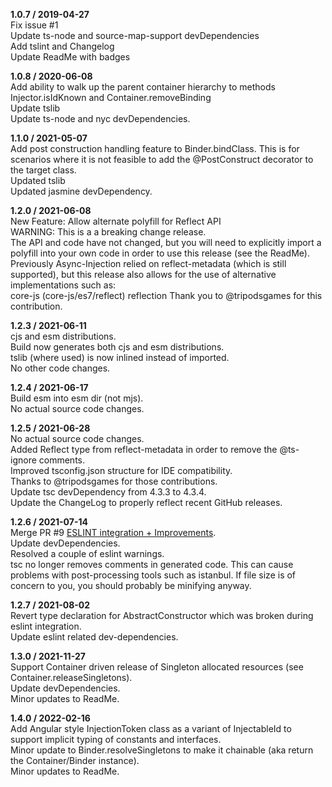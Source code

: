 **1.0.7 / 2019-04-27**  
Fix issue #1  
Update ts-node and source-map-support devDependencies  
Add tslint and Changelog  
Update ReadMe with badges  

**1.0.8 / 2020-06-08**  
Add ability to walk up the parent container hierarchy to methods Injector.isIdKnown and Container.removeBinding  
Update tslib  
Update ts-node and nyc devDependencies.  

**1.1.0 / 2021-05-07**  
Add post construction handling feature to Binder.bindClass.  This is for scenarios where it is not feasible to add the @PostConstruct decorator to the target class.  
Updated tslib  
Updated jasmine devDependency.  

**1.2.0 / 2021-06-08**  
New Feature: Allow alternate polyfill for Reflect API  
WARNING: This is a a breaking change release.  
The API and code have not changed, but you will need to explicitly import a polyfill into your own code in order to use this release (see the ReadMe).  
Previously Async-Injection relied on reflect-metadata (which is still supported), but this release also allows for the use of alternative implementations such as:  
    core-js (core-js/es7/reflect)
    reflection
Thank you to @tripodsgames for this contribution.  

**1.2.3 / 2021-06-11**  
cjs and esm distributions.  
Build now generates both cjs and esm distributions.  
tslib (where used) is now inlined instead of imported.  
No other code changes.  

**1.2.4 / 2021-06-17**  
Build esm into esm dir (not mjs).  
No actual source code changes.  

**1.2.5 / 2021-06-28**  
No actual source code changes.  
Added Reflect type from reflect-metadata in order to remove the @ts-ignore comments.  
Improved tsconfig.json structure for IDE compatibility.  
Thanks to @tripodsgames for those contributions.  
Update tsc devDependency from 4.3.3 to 4.3.4.  
Update the ChangeLog to properly reflect recent GitHub releases.  

**1.2.6 / 2021-07-14**  
Merge PR #9 [ESLINT integration + Improvements](https://github.com/pcafstockf/async-injection/pull/9).  
Update devDependencies.  
Resolved a couple of eslint warnings.  
tsc no longer removes comments in generated code.  This can cause problems with post-processing tools such as istanbul. If file size is of concern to you, you should probably be minifying anyway.  

**1.2.7 / 2021-08-02**  
Revert type declaration for AbstractConstructor which was broken during eslint integration.  
Update eslint related dev-dependencies.

**1.3.0 / 2021-11-27**  
Support Container driven release of Singleton allocated resources (see Container.releaseSingletons).  
Update devDependencies.  
Minor updates to ReadMe.

**1.4.0 / 2022-02-16**  
Add Angular style InjectionToken class as a variant of InjectableId to support implicit typing of constants and interfaces.  
Minor update to Binder.resolveSingletons to make it chainable (aka return the Container/Binder instance).  
Minor updates to ReadMe.
